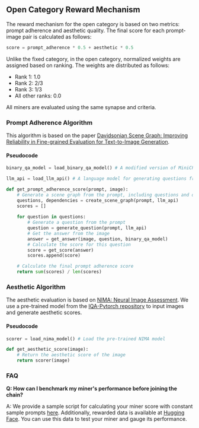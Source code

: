 ## Open Category Reward Mechanism

The reward mechanism for the open category is based on two metrics: prompt adherence and aesthetic quality. The final score for each prompt-image pair is calculated as follows:

```python
score = prompt_adherence * 0.5 + aesthetic * 0.5
```

Unlike the fixed category, in the open category, normalized weights are assigned based on ranking. The weights are distributed as follows:
- Rank 1: 1.0
- Rank 2: 2/3
- Rank 3: 1/3
- All other ranks: 0.0

All miners are evaluated using the same synapse and criteria.

### Prompt Adherence Algorithm

This algorithm is based on the paper [Davidsonian Scene Graph: Improving Reliability in Fine-grained Evaluation for Text-to-Image Generation](https://arxiv.org/abs/2310.18235).

#### Pseudocode
```python
binary_qa_model = load_binary_qa_model() # A modified version of MiniCPM. It predicts the probability of Yes/No for a given question. More details here: https://huggingface.co/openbmb/MiniCPM-V-2_6/discussions/26

llm_api = load_llm_api() # A language model for generating questions from the prompt. We use the Subnet API, which leverages the Gemma7b and Llama3_70b models.

def get_prompt_adherence_score(prompt, image):
    # Generate a scene graph from the prompt, including questions and dependencies between them.
    questions, dependencies = create_scene_graph(prompt, llm_api)
    scores = []
    
    for question in questions:
        # Generate a question from the prompt
        question = generate_question(prompt, llm_api)
        # Get the answer from the image
        answer = get_answer(image, question, binary_qa_model)
        # Calculate the score for this question
        score = get_score(answer)
        scores.append(score)

    # Calculate the final prompt adherence score
    return sum(scores) / len(scores)
```

### Aesthetic Algorithm

The aesthetic evaluation is based on [NIMA: Neural Image Assessment](https://arxiv.org/abs/1709.05424). We use a pre-trained model from the [IQA-Pytorch repository](https://github.com/chaofengc/IQA-PyTorch) to input images and generate aesthetic scores.

#### Pseudocode
```python
scorer = load_nima_model() # Load the pre-trained NIMA model

def get_aesthetic_score(image):
    # Return the aesthetic score of the image
    return scorer(image)
```

### FAQ

**Q: How can I benchmark my miner's performance before joining the chain?**

A: We provide a sample script for calculating your miner score with constant sample prompts [here](../tests/benchmark_open_category_distributed.py). Additionally, rewarded data is available at [Hugging Face](https://huggingface.co/datasets/nichetensor-org/open-category). You can use this data to test your miner and gauge its performance.